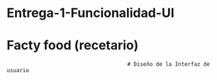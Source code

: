 # Entrega-1-Funcionalidad-UI


# Facty food (recetario)

                                          # Diseño de la Interfaz de usuario 
